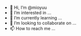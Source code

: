 - 👋 Hi, I’m @mioyuu
- 👀 I’m interested in ...
- 🌱 I’m currently learning ...
- 💞️ I’m looking to collaborate on ...
- 📫 How to reach me ...

<!---
mioyuu/mioyuu is a ✨ special ✨ repository because its `README.md` (this file) appears on your GitHub profile.
You can click the Preview link to take a look at your changes.
--->
